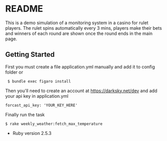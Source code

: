# README

This is a demo simulation of a monitoring system in a casino for rulet players. The rulet spins automatically every 3 mins, players make their bets and winners of each round are shown once the round ends in the main page.

## Getting Started

First you must create a file application.yml manually and add it to config folder or

     $ bundle exec figaro install

Then you'll need to create an account at https://darksky.net/dev and add your api key in application.yml
    
    forcast_api_key: 'YOUR_KEY_HERE'

Finally run the task

    $ rake weekly_weather:fetch_max_temperature

* Ruby version 2.5.3

